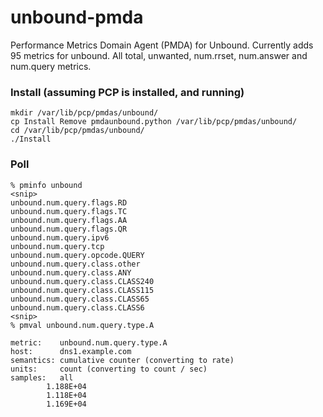 unbound-pmda
============

Performance Metrics Domain Agent (PMDA) for Unbound. Currently adds 95 metrics for unbound. All
total, unwanted, num.rrset, num.answer and num.query metrics.


### Install (assuming PCP is installed, and running)
	mkdir /var/lib/pcp/pmdas/unbound/
	cp Install Remove pmdaunbound.python /var/lib/pcp/pmdas/unbound/
	cd /var/lib/pcp/pmdas/unbound/
	./Install

### Poll

	% pminfo unbound
	<snip>
	unbound.num.query.flags.RD
	unbound.num.query.flags.TC
	unbound.num.query.flags.AA
	unbound.num.query.flags.QR
	unbound.num.query.ipv6
	unbound.num.query.tcp
	unbound.num.query.opcode.QUERY
	unbound.num.query.class.other
	unbound.num.query.class.ANY
	unbound.num.query.class.CLASS240
	unbound.num.query.class.CLASS115
	unbound.num.query.class.CLASS65
	unbound.num.query.class.CLASS6
	<snip>
	% pmval unbound.num.query.type.A

	metric:    unbound.num.query.type.A
	host:      dns1.example.com
	semantics: cumulative counter (converting to rate)
	units:     count (converting to count / sec)
	samples:   all
            1.188E+04
            1.118E+04
            1.169E+04

